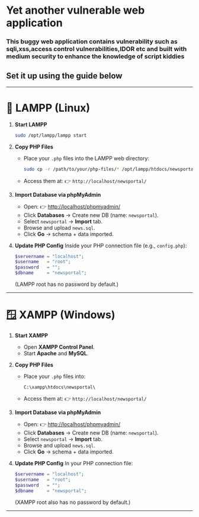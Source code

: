 # Yet another vulnerable web application
### This buggy web application contains vulnerability such as sqli,xss,access control vulnerabilities,IDOR etc and built with medium security to enhance the knowledge of script kiddies
## Set it up using the guide below
---

# 🐧 LAMPP (Linux)

1. **Start LAMPP**

   ```bash
   sudo /opt/lampp/lampp start
   ```

2. **Copy PHP Files**

   * Place your `.php` files into the LAMPP web directory:

     ```bash
     sudo cp -r /path/to/your/php-files/* /opt/lampp/htdocs/newsportal/
     ```
   * Access them at:
     👉 `http://localhost/newsportal/`

3. **Import Database via phpMyAdmin**

   * Open: 👉 [http://localhost/phpmyadmin/](http://localhost/phpmyadmin/)
   * Click **Databases** → Create new DB (name: `newsportal`).
   * Select `newsportal` → **Import** tab.
   * Browse and upload `news.sql`.
   * Click **Go** → schema + data imported.

4. **Update PHP Config**
   Inside your PHP connection file (e.g., `config.php`):

   ```php
   $servername = "localhost";
   $username   = "root";
   $password   = "";
   $dbname     = "newsportal";
   ```

   (LAMPP root has no password by default.)

---

# 🪟 XAMPP (Windows)

1. **Start XAMPP**

   * Open **XAMPP Control Panel**.
   * Start **Apache** and **MySQL**.

2. **Copy PHP Files**

   * Place your `.php` files into:

     ```
     C:\xampp\htdocs\newsportal\
     ```
   * Access them at:
     👉 `http://localhost/newsportal/`

3. **Import Database via phpMyAdmin**

   * Open: 👉 [http://localhost/phpmyadmin/](http://localhost/phpmyadmin/)
   * Click **Databases** → Create new DB (name: `newsportal`).
   * Select `newsportal` → **Import** tab.
   * Browse and upload `news.sql`.
   * Click **Go** → schema + data imported.

4. **Update PHP Config**
   In your PHP connection file:

   ```php
   $servername = "localhost";
   $username   = "root";
   $password   = "";
   $dbname     = "newsportal";
   ```

   (XAMPP root also has no password by default.)

---

